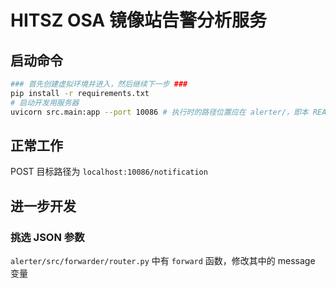 # HITSZ OSA 镜像站告警分析服务

## 启动命令
```bash
### 首先创建虚拟环境并进入，然后继续下一步 ###
pip install -r requirements.txt
# 启动开发用服务器
uvicorn src.main:app --port 10086 # 执行时的路径位置应在 alerter/，即本 README.md 同级目录
```
## 正常工作

POST 目标路径为 `localhost:10086/notification`

## 进一步开发

### 挑选 JSON 参数
`alerter/src/forwarder/router.py` 中有 `forward` 函数，修改其中的 message 变量